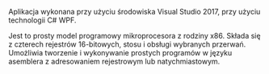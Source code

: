Aplikacja wykonana przy użyciu środowiska Visual Studio 2017, przy użyciu technologii C# WPF.

Jest to prosty model programowy mikroprocesora z rodziny x86. 
Składa się z czterech rejestrów 16-bitowych, stosu i obsługi wybranych przerwań.
Umożliwia tworzenie i wykonywanie prostych programów w języku asemblera z adresowaniem rejestrowym lub natychmiastowym.

